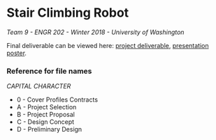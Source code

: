 # Stair Climbing Robot

*Team 9 - ENGR 202 - Winter 2018 - University of Washington*

Final deliverable can be viewed here: [project deliverable](./Deliverable_Stair-climbing-robot.pdf), [presentation poster](./Poster/poster.pdf). 

### Reference for file names

*CAPITAL CHARACTER*

- 0 - Cover Profiles Contracts
- A - Project Selection
- B - Project Proposal
- C - Design Concept
- D - Preliminary Design


